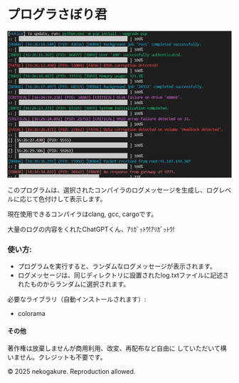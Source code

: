 # プログラさぼり君

![実行時の画像](src/boot.png)

このプログラムは、選択されたコンパイラのログメッセージを生成し、ログレベルに応じて色付けして表示します。

現在使用できるコンパイラはclang, gcc, cargoです。

大量のログの内容をくれたChatGPTくん、ｱﾘｶﾞｯﾄｳ!ｱﾘｶﾞｯﾄｳ!

### 使い方:
- プログラムを実行すると、ランダムなログメッセージが表示されます。
- ログメッセージは、同じディレクトリに設置されたlog.txtファイルに記述されたものからランダムに選択されます。

必要なライブラリ（自動インストールされます）:
- colorama

#### その他
著作権は放棄しませんが商用利用、改変、再配布など自由に
していただいて構いません。クレジットも不要です。

© 2025 nekogakure. Reproduction allowed.
